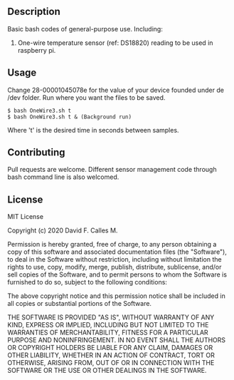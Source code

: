 ## Description

Basic bash codes of general-purpose use.
Including: 
1. One-wire temperature sensor (ref: DS18820) reading to be used in raspberry pi. 

## Usage

Change 28-00001045078e for the value of your device founded under de /dev folder.
Run where you want the files to be saved.
```
$ bash OneWire3.sh t 
$ bash OneWire3.sh t & (Background run)
```										    
Where 't' is the desired time in seconds between samples. 

## Contributing
Pull requests are welcome. Different sensor management code through bash command line is also welcomed.

## License
MIT License

Copyright (c) 2020 David F. Calles M.

Permission is hereby granted, free of charge, to any person obtaining a copy
of this software and associated documentation files (the "Software"), to deal
in the Software without restriction, including without limitation the rights
to use, copy, modify, merge, publish, distribute, sublicense, and/or sell
copies of the Software, and to permit persons to whom the Software is
furnished to do so, subject to the following conditions:

The above copyright notice and this permission notice shall be included in all
copies or substantial portions of the Software.

THE SOFTWARE IS PROVIDED "AS IS", WITHOUT WARRANTY OF ANY KIND, EXPRESS OR
IMPLIED, INCLUDING BUT NOT LIMITED TO THE WARRANTIES OF MERCHANTABILITY,
FITNESS FOR A PARTICULAR PURPOSE AND NONINFRINGEMENT. IN NO EVENT SHALL THE
AUTHORS OR COPYRIGHT HOLDERS BE LIABLE FOR ANY CLAIM, DAMAGES OR OTHER
LIABILITY, WHETHER IN AN ACTION OF CONTRACT, TORT OR OTHERWISE, ARISING FROM,
OUT OF OR IN CONNECTION WITH THE SOFTWARE OR THE USE OR OTHER DEALINGS IN THE
SOFTWARE.
